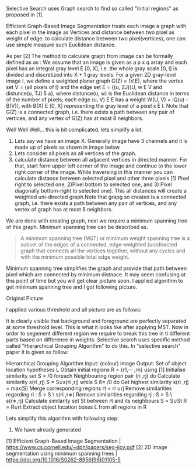 Selective Search uses Graph search to find so called "Initial regions" as proposed in [1].

Efficient Graph-Based Image Segmentation treats each image a graph with each pixel in the image as Vertices and distance between two pixel as weight of edge.
to calculate distance between two pixel(vertices), one can use simple measure such Euclidean distance.

As per [2] The method to calculate graph from image can be formally defined as as : 
We assume that an image is given as a p x q array
and each pixel has an integral gray level E [0,.X],
i.e. the whole gray scale [0, l] is divided and discretized
into X + 1 gray levels. For a given 2D gray-level image
I, we define a weighted planar graph G(Z) = (V,E),
where the vertex set V = {all pixels of I} and the edge
set E = {(u, ZJ)]U, w E V and distunce(u, TJ) 5 a}, where
distunce(u, w) is the Euclidean distance in terms of
the number of pixels; each edge (u, V) E E has a weight
W(U, V) = IQ(u) - B(V)], with B(X) E [0, X] representing
the gray level of a pixel x E I. Note that G(Z) is a connected
graph, i.e. there exists a path between any pair of
vertices, and any vertex of G(Z) has at most 8 neighbors. 

Well Well Well... this is bit complicated, lets simplify a lot. 
1) Lets say we have an image X. Generally image have 3 channels and it is made up of pixels as shown in image below.
2) Lets consider all pixels as all vertices of the graph.
3) calculate distance between all adjacent vertices in directed manner. For that, start form upper left corner of the image
and continue to the lower right corner of the image. While traversing in this manner you can calculate distance 
between selected pixel and other three pixels \[1) Pixel right to selected one, 2)Pixel bottom to selected one, and 3) Pixel diagonally bottom-right to selected one\]. 
This all distances will create a weighted uni-directed graph.Note that grapg so created is a connected graph, i.e. there exists a path between any pair of
vertices, and any vertex of graph has at most 8 neighbors.

We are done with creating graph, next we require a minimum spanning tree of this graph. Minimum spanning tree can be described as. 
>A minimum spanning tree (MST) or minimum weight spanning tree is a subset of the edges of a connected, edge-weighted (un)directed graph that connects all the vertices together, without any cycles and with the minimum possible total edge weight. 

Minimum spanning tree simplifies the graph and provide that path between pixel which are connected by minimum distnace. It may 
seem confusing at this point of time but you will get clear picture soon. I applied algorithm to get minimum spanning tree and I got following picture. 

Original Picture 

I applied various threshold and all picture are as follows:


It is clearly visible that background and foreground are perfectly separated at some threshold level. 
This is what it looks like after applying MST. 
Now in order to segement different region we require to break this tree in ti different parts based on 
difference in weights. Selective search uses specific method called "Hierarchical Grouping Algorithm" to do this. In "selective search" paper it is given as follow:

Hierarchical Grouping Algorithm
Input: (colour) image
Output: Set of object location hypotheses L
Obtain initial regions R = {r1,··· ,rn} using [1]
Initialise similarity set S = /0
foreach Neighbouring region pair (ri
,rj) do
Calculate similarity s(ri
,rj)
S = S∪s(ri
,rj)
while S 6= /0 do
Get highest similarity s(ri
,rj) = max(S)
Merge corresponding regions rt = ri ∪rj
Remove similarities regarding ri
: S = S \ s(ri
,r∗)
Remove similarities regarding rj
: S = S \ s(r∗,rj)
Calculate similarity set St between rt and its neighbours
S = S∪St
R = R∪rt
Extract object location boxes L from all regions in R

Lets simplify this algorithm with following step:
1)  We have already generated 
 
 
[1] Efficient Graph-Based Image Segmentation | https://www.cs.cornell.edu/~dph/papers/seg-ijcv.pdf 
[2] 2D image segmentation using minimum spanning trees | https://doi.org/10.1016/S0262-8856(96)01105-5
